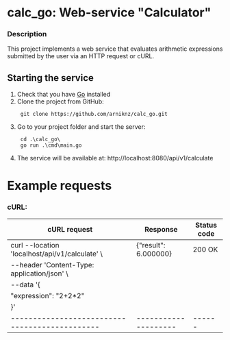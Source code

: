 # calc_go: Web-service "Calculator"

### Description
This project implements a web service that evaluates arithmetic expressions submitted by the user via an HTTP request or cURL.

## Starting the service
  1. Check that you have [Go](https://go.dev/dl/) installed
  2. Clone the project from GitHub:
     ```
      git clone https://github.com/arniknz/calc_go.git
     ```
  3. Go to your project folder and start the server:
     ```
      cd .\calc_go\
      go run .\cmd\main.go
     ```
  4. The service will be available at: http://localhost:8080/api/v1/calculate


# Example requests
### cURL:
| cURL request | Response | Status code |
| ------------ | -------- | ----------- |
| curl --location 'localhost/api/v1/calculate' \ | {"result": 6.000000} | 200 OK |
| --header 'Content-Type: application/json' \    |                      |        |
| --data '{                                      |                      |        |
|  "expression": "2+2*2"                         |                      |        |
|  }'                                            |                      |        |
| ---------------------------------------------- | -------------------- | ------ |

